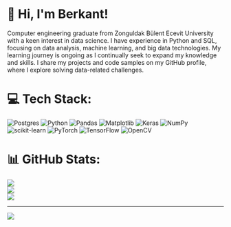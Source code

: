 # 👋 Hi, I'm Berkant!
Computer engineering graduate from Zonguldak Bülent Ecevit University with a keen interest in data science. I have experience in Python and SQL, focusing on data analysis, machine learning, and big data technologies. My learning journey is ongoing as I continually seek to expand my knowledge and skills. I share my projects and code samples on my GitHub profile, where I explore solving data-related challenges.


# 💻 Tech Stack:
![Postgres](https://img.shields.io/badge/postgres-%23316192.svg?style=for-the-badge&logo=postgresql&logoColor=white) ![Python](https://img.shields.io/badge/python-3670A0?style=for-the-badge&logo=python&logoColor=ffdd54) ![Pandas](https://img.shields.io/badge/pandas-%23150458.svg?style=for-the-badge&logo=pandas&logoColor=white) ![Matplotlib](https://img.shields.io/badge/Matplotlib-%23ffffff.svg?style=for-the-badge&logo=Matplotlib&logoColor=black) ![Keras](https://img.shields.io/badge/Keras-%23D00000.svg?style=for-the-badge&logo=Keras&logoColor=white) ![NumPy](https://img.shields.io/badge/numpy-%23013243.svg?style=for-the-badge&logo=numpy&logoColor=white) ![scikit-learn](https://img.shields.io/badge/scikit--learn-%23F7931E.svg?style=for-the-badge&logo=scikit-learn&logoColor=white) ![PyTorch](https://img.shields.io/badge/PyTorch-%23EE4C2C.svg?style=for-the-badge&logo=PyTorch&logoColor=white) ![TensorFlow](https://img.shields.io/badge/TensorFlow-%23FF6F00.svg?style=for-the-badge&logo=TensorFlow&logoColor=white) ![OpenCV](https://img.shields.io/badge/opencv-%23white.svg?style=for-the-badge&logo=opencv&logoColor=white)
# 📊 GitHub Stats:
![](https://github-readme-stats.vercel.app/api?username=BerkantP0&theme=dark&hide_border=false&include_all_commits=false&count_private=false)<br/>
![](https://github-readme-streak-stats.herokuapp.com/?user=BerkantP0&theme=dark&hide_border=false)<br/>
![](https://github-readme-stats.vercel.app/api/top-langs/?username=BerkantP0&theme=dark&hide_border=false&include_all_commits=false&count_private=false&layout=compact)

---
[![](https://visitcount.itsvg.in/api?id=BerkantP0&icon=0&color=0)](https://visitcount.itsvg.in)

<!-- Proudly created with GPRM ( https://gprm.itsvg.in ) -->
